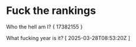 # Fuck the rankings

Who the hell am I?
{ 17382155 }

What fucking year is it?
[ 2025-03-28T08:53:20Z ]
